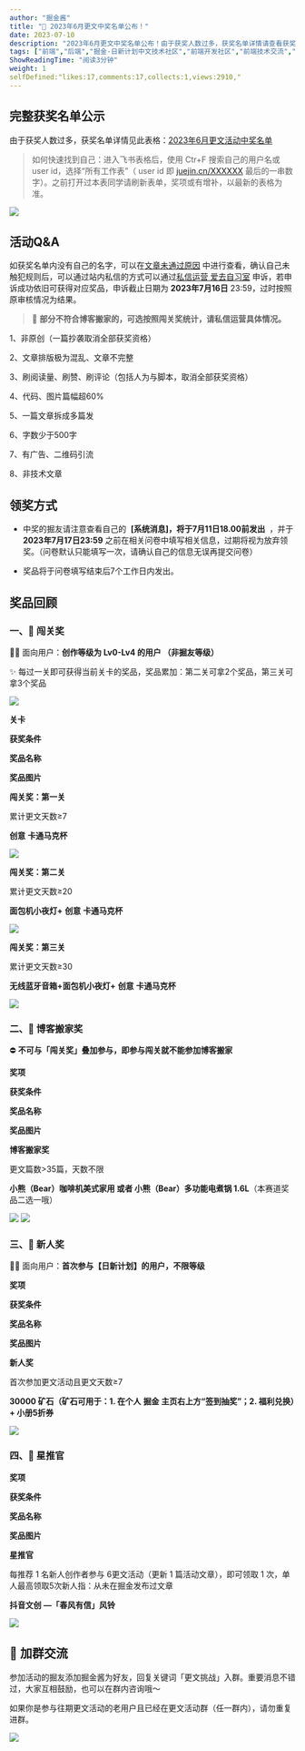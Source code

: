 ```yaml
---
author: "掘金酱"
title: "🎁 2023年6月更文中奖名单公布！"
date: 2023-07-10
description: "2023年6月更文中奖名单公布！由于获奖人数过多，获奖名单详情请查看获奖名单表格。以最新的表格为准。"
tags: ["前端","后端","掘金·日新计划中文技术社区","前端开发社区","前端技术交流","前端框架教程","JavaScript 学习资源","CSS 技巧与最佳实践","HTML5 最新动态","前端工程师职业发展","开源前端项目","前端技术趋势"]
ShowReadingTime: "阅读3分钟"
weight: 1
selfDefined:"likes:17,comments:17,collects:1,views:2910,"
---
```

完整获奖名单公示
--------

由于获奖人数过多，获奖名单详情见此表格：[2023年6月更文活动中奖名单](https://bytedance.feishu.cn/sheets/O75eszayfhpU9TtFqw4cbsagnCg "https://bytedance.feishu.cn/sheets/O75eszayfhpU9TtFqw4cbsagnCg")

> 如何快速找到自己：进入飞书表格后，使用 Ctr+F 搜索自己的用户名或 user id，选择“所有工作表”（ user id 即 [juejin.cn/XXXXXX](https://juejin.cn/XXXXXX "https://juejin.cn/XXXXXX") 最后的一串数字）。之前打开过本表同学请刷新表单，奖项或有增补，以最新的表格为准。

![](/images/jueJin/ae270a3af9ff4c9.png)

活动Q&A
-----

如获奖名单内没有自己的名字，可以在[文章未通过原因](https://bytedance.feishu.cn/sheets/O75eszayfhpU9TtFqw4cbsagnCg?sheet=bWS7ab "https://bytedance.feishu.cn/sheets/O75eszayfhpU9TtFqw4cbsagnCg?sheet=bWS7ab") 中进行查看，确认自己未触犯规则后，可以通过站内私信的方式可以通过[私信运营 爱去自习室](https://juejin.cn/notification/im?participantId=286352377916039 "https://juejin.cn/notification/im?participantId=286352377916039") 申诉，若申诉成功依旧可获得对应奖品，申诉截止日期为 **2023年7月16日** 23:59，过时按照原审核情况为结果。

> 🌟 **部分不符合博客搬家的，可选按照闯关奖统计，请私信运营具体情况。**

1、非原创（一篇抄袭取消全部获奖资格）

2、文章排版极为混乱、文章不完整

3、刷阅读量、刷赞、刷评论（包括人为与脚本，取消全部获奖资格）

4、代码、图片篇幅超60%

5、一篇文章拆成多篇发

6、字数少于500字

7、有广告、二维码引流

8、非技术文章

领奖方式
----

*   中奖的掘友请注意查看自己的  **\[系统消息\]，将于7月11日18.00前发出**  ，并于**2023年7月17日23:59** 之前在相关问卷中填写相关信息，过期将视为放弃领奖。（问卷默认只能填写一次，请确认自己的信息无误再提交问卷）
    
*   奖品将于问卷填写结束后7个工作日内发出。
    

奖品回顾
----

### 一、🏇 闯关奖

👨‍💻 面向用户：**创作等级为 Lv0-Lv4 的用户 （非掘友等级）**

✨ 每过一关即可获得当前关卡的奖品，奖品累加：第二关可拿2个奖品，第三关可拿3个奖品

![](/images/jueJin/f17c386f910641c.png)

**关卡**

**获奖条件**

**奖品名称**

**奖品图片**

**闯关奖：第一关**

累计更文天数≥7

**创意** **卡通马克杯**

![](/images/jueJin/72e1f108f6f5460.png)

**闯关奖：第二关**

累计更文天数≥20

**面包机小夜灯+** **创意** **卡通马克杯**

![](/images/jueJin/9374d544a0dc421.png)

**闯关奖：第三关**

累计更文天数≥30

**无线蓝牙音箱+面包机小夜灯+** **创意** **卡通马克杯**

![](/images/jueJin/40932845c0e143f.png)

### 二、📖 博客搬家奖

⛔️ **不可与「闯关奖」叠加参与，即参与闯关就不能参加博客搬家**

**奖项**

**获奖条件**

**奖品名称**

**奖品图片**

**博客搬家奖**

更文篇数>35篇，天数不限

**小熊（Bear）咖啡机美式家用 或者 小熊（Bear）多功能电煮锅 1.6L**（本赛道奖品二选一哦）

![](/images/jueJin/83465d66bca5432.png) ![](/images/jueJin/7041ff9377434f2.png)

### 三、👶 新人奖

👨‍💻 面向用户：**首次参与【日新计划】的用户，不限等级**

**奖项**

**获奖条件**

**奖品名称**

**奖品图片**

**新人奖**

首次参加更文活动且更文天数≥7

**30000 矿石（矿石可用于：1. 在个人** **掘金** **主页右上方“签到抽奖”；2. 福利兑换）+ 小册5折券**

![](/images/jueJin/24f8b61be6134fe.png)

### 四、🌟 星推官

**奖项**

**获奖条件**

**奖品名称**

**奖品图片**

**星推官**

每推荐 1 名新人创作者参与 6更文活动（更新 1 篇活动文章），即可领取 1 次，单人最高领取5次新人指：从未在掘金发布过文章

**抖音文创** **—「春风有信」风铃**

![](/images/jueJin/99965780bf9f491.png)

👥 加群交流
-------

参加活动的掘友添加掘金酱为好友，回复关键词「更文挑战」入群。重要消息不错过，大家互相鼓励，也可以在群内咨询哦～

如果你是参与往期更文活动的老用户且已经在更文活动群（任一群内），请勿重复进群。

![](/images/jueJin/029c2717071c40e.png)